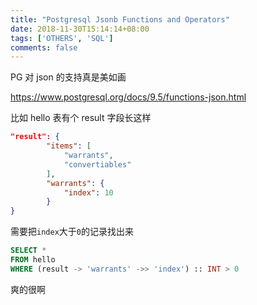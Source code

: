 ```yaml
---
title: "Postgresql Jsonb Functions and Operators"
date: 2018-11-30T15:14:14+08:00
tags: ['OTHERS', 'SQL']
comments: false
---
```


PG 对 json 的支持真是美如画

https://www.postgresql.org/docs/9.5/functions-json.html

比如 hello 表有个 result 字段长这样

```json
"result": {
        "items": [
            "warrants",
            "convertiables"
        ],
        "warrants": {
            "index": 10
        }
}
```

需要把`index`大于`0`的记录找出来

```sql
SELECT *
FROM hello
WHERE (result -> 'warrants' ->> 'index') :: INT > 0
```

爽的很啊